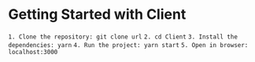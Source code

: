 # Getting Started with Client

`1. Clone the repository: git clone url`
`2. cd Client`
`3. Install the dependencies: yarn`
`4. Run the project: yarn start`
`5. Open in browser: localhost:3000`